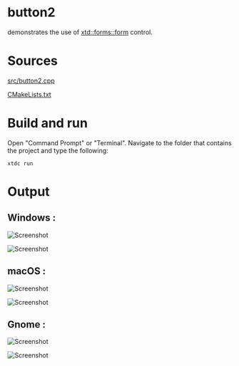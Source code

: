 # button2

demonstrates the use of [xtd::forms::form](../../../src/xtd_forms/include/xtd/forms/button.hpp) control.

# Sources

[src/button2.cpp](src/button2.cpp)

[CMakeLists.txt](CMakeLists.txt)

# Build and run

Open "Command Prompt" or "Terminal". Navigate to the folder that contains the project and type the following:

```shell
xtdc run
```

# Output

## Windows :

![Screenshot](../../../docs/pictures/examples/button2_w.png)

![Screenshot](../../../docs/pictures/examples/button2_wd.png)

## macOS :

![Screenshot](../../../docs/pictures/examples/button2_m.png)

![Screenshot](../../../docs/pictures/examples/button2_md.png)

## Gnome :

![Screenshot](../../../docs/pictures/examples/button2_g.png)

![Screenshot](../../../docs/pictures/examples/button2_gd.png)
